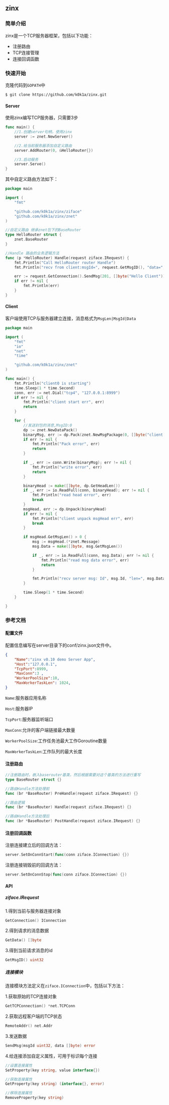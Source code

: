 ## zinx

### 简单介绍

zinx是一个TCP服务器框架，包括以下功能：

- 注册路由
- TCP连接管理
- 连接回调函数

### 快速开始

克隆代码到`GOPATH`中

```shell
$ git clone https://github.com/k0k1a/zinx.git
```

#### Server

使用zinx编写TCP服务器，只需要3步

```go
func main() {
	//1.创建server句柄，使用zinx
	server := znet.NewServer()

	//2.给当前服务器添加自定义路由
	server.AddRouter(0, &HelloRouter{})

	//3.启动服务
	server.Serve()
}
```

其中自定义路由方法如下：

```go
package main

import (
	"fmt"

	"github.com/k0k1a/zinx/ziface"
	"github.com/k0k1a/zinx/znet"
)

//自定义路由 继承znet包下的BaseRouter
type HelloRouter struct {
	znet.BaseRouter
}

//Handle 路由的业务逻辑方法
func (p *HelloRouter) Handle(request ziface.IRequest) {
	fmt.Println("Call HelloRouter router Handle")
	fmt.Println("recv from client:msgId=", request.GetMsgID(), "data=", string(request.GetData()))

	err := request.GetConnection().SendMsg(201, []byte("Hello Client"))
	if err != nil {
		fmt.Println(err)
	}
}
```

#### Client

客户端使用TCP与服务器建立连接，消息格式为` MsgLen|MsgId|Data `

```go
package main

import (
	"fmt"
	"io"
	"net"
	"time"

	"github.com/k0k1a/zinx/znet"
)

func main() {
	fmt.Println("client0 is starting")
	time.Sleep(1 * time.Second)
	conn, err := net.Dial("tcp4", "127.0.0.1:8999")
	if err != nil {
		fmt.Println("client start err", err)
		return
	}

	for {
		//发送封包的消息,MsgID:0
		dp := znet.NewDataPack()
		binaryMsg, err := dp.Pack(znet.NewMsgPackage(0, []byte("client test msg")))
		if err != nil {
			fmt.Println("Pack error", err)
			return
		}

		if _, err := conn.Write(binaryMsg); err != nil {
			fmt.Println("write error", err)
			return
		}

		binaryHead := make([]byte, dp.GetHeadLen())
		if _, err := io.ReadFull(conn, binaryHead); err != nil {
			fmt.Println("read head error", err)
			break
		}
		msgHead, err := dp.Unpack(binaryHead)
		if err != nil {
			fmt.Println("client unpack msgHead err", err)
			break
		}

		if msgHead.GetMsgLen() > 0 {
			msg := msgHead.(*znet.Message)
			msg.Data = make([]byte, msg.GetMsgLen())

			if _, err := io.ReadFull(conn, msg.Data); err != nil {
				fmt.Println("read msg data error", err)
				return
			}

			fmt.Println("recv server msg: Id", msg.Id, "len=", msg.DataLen, "data=", string(msg.Data))
		}

		time.Sleep(1 * time.Second)
	}

}
```

### 参考文档

#### 配置文件

配置信息编写在server目录下的conf/zinx.json文件中。

```json
{
    "Name":"zinx v0.10 demo Server App",
    "Host":"127.0.0.1",
    "TcpPort":8999,
    "MaxConn":3 ,
    "WorkerPoolSize":10,
    "MaxWorkerTaskLen": 1024,
}
```

`Name`:服务器应用名称

`Host`:服务器IP

`TcpPort`:服务器监听端口

`MaxConn`:允许的客户端链接最大数量

`WorkerPoolSize`:工作任务池最大工作Goroutine数量

`MaxWorkerTaskLen`:工作队列的最大长度

#### 注册路由

```go
//注册路由时，嵌入baserouter基类，然后根据需要对这个基类的方法进行重写
type BaseRouter struct {}

//路由Handle方法处理前
func (br *BaseRouter) PreHandle(request ziface.IRequest) {}

//路由逻辑
func (br *BaseRouter) Handle(request ziface.IRequest) {}

//路由Handle方法处理后
func (br *BaseRouter) PostHandle(request ziface.IRequest) {}
```

#### 注册回调函数

注册连接建立后的回调方法：

```go
server.SetOnConnStart(func(conn ziface.IConnection) {})
```

注册连接销毁前的回调方法：

```go
server.SetOnConnStop(func(conn ziface.IConnection) {})
```

#### API

##### ziface.IRequest

1.得到当前与服务器连接对象

```go
GetConnection() IConnection
```

2.得到请求的消息数据

```go
GetData() []byte
```

3.得到当前请求消息的id

```go
GetMsgID() uint32
```

##### 连接模块

连接模块方法定义在`ziface.IConnection`中，包括以下方法：

1.获取原始的TCP连接对象

```go
GetTCPConnection() *net.TCPConn
```

2.获取远程客户端的TCP状态

```go
RemoteAddr() net.Addr
```

3.发送数据

```go
SendMsg(msgId uint32, data []byte) error
```

4.给连接添加自定义属性，可用于标识每个连接

```go
//设置连接属性
SetProperty(key string, value interface{})

//获取连接属性
GetProperty(key string) (interface{}, error)

//移除连接属性
RemoveProperty(key string)
```


